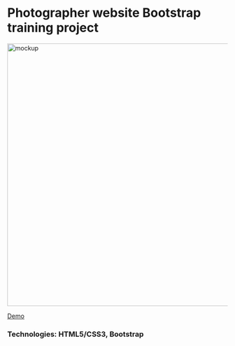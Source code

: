 # Photographer website Bootstrap training project

<img src="https://cdn.glitch.global/b796fac7-8be1-47ea-bf80-36d588d7054b/mock4.png?v=1706743589525" alt="mockup" width="600px">

[Demo](https://bootstrap-project-2-darla.glitch.me)

<h3>Technologies: HTML5/CSS3, Bootstrap</h3>

